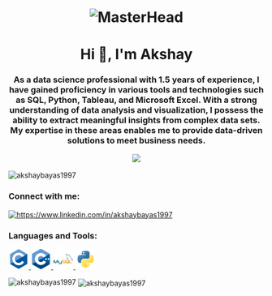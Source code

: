 <h1 align="center">
  <img src="https://www.gizmodo.com.au/wp-content/uploads/sites/2/2015/12/16/mcuheoyzl3keydukmeig.gif?quality=80&resize=832,468" alt="MasterHead">
</h1>
<h1 align="center">Hi 👋, I'm Akshay</h1>
<h3 align="center">As a data science professional with 1.5 years of experience, I have gained proficiency in various tools and technologies such as SQL, Python, Tableau, and Microsoft Excel. With a strong understanding of data analysis and visualization, I possess the ability to extract meaningful insights from complex data sets. My expertise in these areas enables me to provide data-driven solutions to meet business needs.</h3>

<p align="center">
  <img src="https://cdn.dribbble.com/users/2172077/screenshots/7111446/media/9427caeb8c1e8ee48c47adc935c77785.gif">
</p>
<p align="left"> <img src="https://komarev.com/ghpvc/?username=akshaybayas1997&label=Profile%20views&color=0e75b6&style=flat" alt="akshaybayas1997" /> </p>

<h3 align="left">Connect with me:</h3>
<p align="left">
<a href="https://linkedin.com/in/https://www.linkedin.com/in/akshaybayas1997" target="blank"><img align="center" src="https://raw.githubusercontent.com/rahuldkjain/github-profile-readme-generator/master/src/images/icons/Social/linked-in-alt.svg" alt="https://www.linkedin.com/in/akshaybayas1997" height="30" width="40" /></a>
</p>

<h3 align="left">Languages and Tools:</h3>
<p align="left"> <a href="https://www.cprogramming.com/" target="_blank" rel="noreferrer"> <img src="https://raw.githubusercontent.com/devicons/devicon/master/icons/c/c-original.svg" alt="c" width="40" height="40"/> </a> <a href="https://www.w3schools.com/cpp/" target="_blank" rel="noreferrer"> <img src="https://raw.githubusercontent.com/devicons/devicon/master/icons/cplusplus/cplusplus-original.svg" alt="cplusplus" width="40" height="40"/> </a> <a href="https://www.mysql.com/" target="_blank" rel="noreferrer"> <img src="https://raw.githubusercontent.com/devicons/devicon/master/icons/mysql/mysql-original-wordmark.svg" alt="mysql" width="40" height="40"/> </a> <a href="https://www.python.org" target="_blank" rel="noreferrer"> <img src="https://raw.githubusercontent.com/devicons/devicon/master/icons/python/python-original.svg" alt="python" width="40" height="40"/> </a> </p>

<p><img align="left" src="https://github-readme-stats.vercel.app/api/top-langs?username=akshaybayas1997&show_icons=true&locale=en&layout=compact" alt="akshaybayas1997" /></p>

<p>&nbsp;<img align="center" src="https://github-readme-stats.vercel.app/api?username=akshaybayas1997&show_icons=true&locale=en" alt="akshaybayas1997" /></p>
